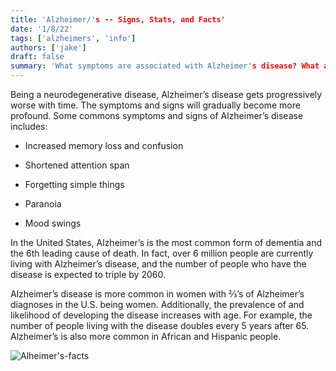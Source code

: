 ```yaml
---
title: 'Alzheimer/'s -- Signs, Stats, and Facts'
date: '1/8/22'
tags: ['alzheimers', 'info']
authors: ['jake']
draft: false
summary: 'What symptoms are associated with Alzheimer's disease? What are some statistics to help understand the scope and pervasiveness of Alzheimer's disease? What are some interesting facts about the disease? The following blog post will explore these questions and more.'
---
```

Being a neurodegenerative disease, Alzheimer’s disease gets progressively worse with time. The symptoms and signs will gradually become more profound. Some commons symptoms and signs of Alzheimer’s disease includes:

-   Increased memory loss and confusion
    
-   Shortened attention span
    
-   Forgetting simple things
    
-   Paranoia
    
-   Mood swings
    

In the United States, Alzheimer’s is the most common form of dementia and the 6th leading cause of death. In fact, over 6 million people are currently living with Alzheimer’s disease, and the number of people who have the disease is expected to triple by 2060.

Alzheimer’s disease is more common in women with ⅔’s of Alzheimer’s diagnoses in the U.S. being women. Additionally, the prevalence of and likelihood of developing the disease increases with age. For example, the number of people living with the disease doubles every 5 years after 65. Alzheimer’s is also more common in African and Hispanic people.

![Alheimer's-facts](https://www.homeceuconnection.com/wp-content/uploads/2018/06/7-alzheimers-facts-HomeCEU.jpg)


